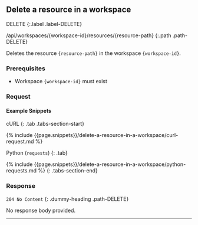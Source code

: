 ## Delete a resource in a workspace

DELETE
{:.label .label-DELETE}

/api/workspaces/{workspace-id}/resources/{resource-path}
{:.path .path-DELETE}

Deletes the resource `{resource-path}` in the workspace `{workspace-id}`.

### Prerequisites
- Workspace `{workspace-id}` must exist

### Request
#### Example Snippets
cURL
{: .tab .tabs-section-start}

{% include {{page.snippets}}/delete-a-resource-in-a-workspace/curl-request.md %}

Python (`requests`)
{: .tab}

{% include {{page.snippets}}/delete-a-resource-in-a-workspace/python-requests.md %}
{: .tabs-section-end}

### Response
`204 No Content`
{: .dummy-heading .path-DELETE}

No response body provided.

---
